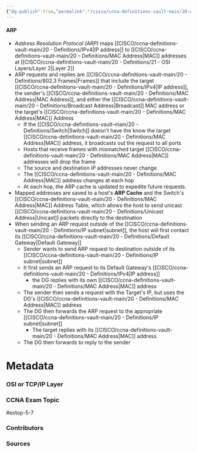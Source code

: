 ```yaml
---
{"dg-publish":true,"permalink":"/cisco/ccna-definitions-vault-main/20-definitions/arp/","tags":["defs_ccna"]}
---
```


#### ARP
- *Address Resolution Protocol (ARP)* maps [[CISCO/ccna-definitions-vault-main/20 - Definitions/IPv4\|IP address]] to [[CISCO/ccna-definitions-vault-main/20 - Definitions/MAC Address\|MAC]] addresses at [[CISCO/ccna-definitions-vault-main/20 - Definitions/21 - OSI Layers/Layer 2\|Layer 2]]
- ARP requests and replies are [[CISCO/ccna-definitions-vault-main/20 - Definitions/802.3 Frames\|Frames]] that include the target [[CISCO/ccna-definitions-vault-main/20 - Definitions/IPv4\|IP address]], the sender's [[CISCO/ccna-definitions-vault-main/20 - Definitions/MAC Address\|MAC Address]], and either the [[CISCO/ccna-definitions-vault-main/20 - Definitions/Broadcast Address\|Broadcast]] MAC address or the target's [[CISCO/ccna-definitions-vault-main/20 - Definitions/MAC Address\|MAC]] Address
	- If the [[CISCO/ccna-definitions-vault-main/20 - Definitions/Switch\|Switch]] doesn't have the know the target [[CISCO/ccna-definitions-vault-main/20 - Definitions/MAC Address\|MAC]] address, it broadcasts out the request to all ports
	- Hosts that receive frames with mismatched target [[CISCO/ccna-definitions-vault-main/20 - Definitions/MAC Address\|MAC]] addresses will drop the frame
	- The source and destination IP addresses never change
	- The [[CISCO/ccna-definitions-vault-main/20 - Definitions/MAC Address\|MAC]] address changes at each hop
	- At each hop, the ARP cache is updated to expedite future requests.
- Mapped addresses are saved to a host's **ARP Cache** and the Switch's [[CISCO/ccna-definitions-vault-main/20 - Definitions/MAC Address\|MAC]] Address Table, which allows the host to send unicast [[CISCO/ccna-definitions-vault-main/20 - Definitions/Unicast Address\|Unicast]] packets directly to the destination
- When sending an ARP request outside of the [[CISCO/ccna-definitions-vault-main/20 - Definitions/IP subnet\|subnet]], the host will first contact its [[CISCO/ccna-definitions-vault-main/20 - Definitions/Default Gateway\|Default Gateway]]
	- Sender wants to send ARP request to destination outside of its [[CISCO/ccna-definitions-vault-main/20 - Definitions/IP subnet\|subnet]]
	- It first sends an ARP request to its Default Gateway's [[CISCO/ccna-definitions-vault-main/20 - Definitions/IPv4\|IP address]]
		- the DG replies with its own [[CISCO/ccna-definitions-vault-main/20 - Definitions/MAC Address\|MAC]] address
	- The sender then sends a request with the Target's IP, but uses the DG's [[CISCO/ccna-definitions-vault-main/20 - Definitions/MAC Address\|MAC]] address
	- The DG then forwards the ARP request to the appropriate [[CISCO/ccna-definitions-vault-main/20 - Definitions/IP subnet\|subnet]]
		- The target replies with its [[CISCO/ccna-definitions-vault-main/20 - Definitions/MAC Address\|MAC]] address
	- The DG then forwards to reply to the sender




# Metadata
### OSI or TCP/IP Layer

### CCNA Exam Topic
#extop-5-7
### Contributors

### Sources

